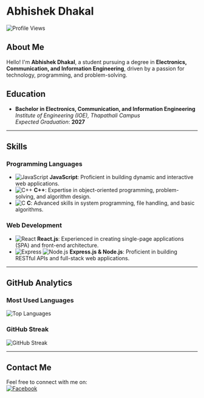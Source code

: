 # Abhishek Dhakal

![Profile Views](https://komarev.com/ghpvc/?username=abhishekdhakal1&color=blue&style=flat-square)

## About Me
Hello! I'm **Abhishek Dhakal**, a student pursuing a degree in **Electronics, Communication, and Information Engineering**, driven by a passion for technology, programming, and problem-solving.

## Education
- **Bachelor in Electronics, Communication, and Information Engineering**  
  *Institute of Engineering (IOE), Thapathali Campus*  
  *Expected Graduation*: **2027**

---

## Skills

### Programming Languages
- ![JavaScript](https://img.shields.io/badge/JavaScript-F7DF1E?style=flat&logo=javascript&logoColor=black) **JavaScript**: Proficient in building dynamic and interactive web applications.  
- ![C++](https://img.shields.io/badge/C++-00599C?style=flat&logo=c%2B%2B&logoColor=white) **C++**: Expertise in object-oriented programming, problem-solving, and algorithm design.  
- ![C](https://img.shields.io/badge/C-00599C?style=flat&logo=c&logoColor=white) **C**: Advanced skills in system programming, file handling, and basic algorithms.

### Web Development
- ![React](https://img.shields.io/badge/React-61DAFB?style=flat&logo=react&logoColor=black) **React.js**: Experienced in creating single-page applications (SPA) and front-end architecture.  
- ![Express](https://img.shields.io/badge/Express-000000?style=flat&logo=express&logoColor=white) ![Node.js](https://img.shields.io/badge/Node.js-339933?style=flat&logo=node.js&logoColor=white) **Express.js & Node.js**: Proficient in building RESTful APIs and full-stack web applications.

---

## GitHub Analytics

### Most Used Languages
![Top Languages](https://github-readme-stats.vercel.app/api/top-langs/?username=abhishekdhakal1&layout=compact&theme=radical)

### GitHub Streak
![GitHub Streak](https://github-readme-streak-stats.herokuapp.com/?user=abhishekdhakal1&theme=radical)

---

## Contact Me

Feel free to connect with me on:  
[![Facebook](https://img.shields.io/badge/Facebook-1877F2?style=flat&logo=facebook&logoColor=white)](https://www.facebook.com/avishekdhakal.26)  
